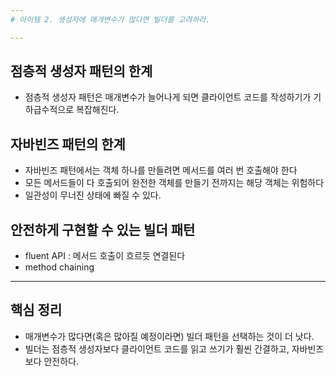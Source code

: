 ```yaml
---
# 아이템 2. 생성자에 매개변수가 많다면 빌더를 고려하라.

---
```

## 점층적 생성자 패턴의 한계
- 점층적 생성자 패턴은 매개변수가 늘어나게 되면 클라이언트 코드를 작성하기가 기하급수적으로 복잡해진다.

## 자바빈즈 패턴의 한계
- 자바빈즈 패턴에서는 객체 하나를 만들려면 메서드를 여러 번 호출해야 한다
- 모든 메서드들이 다 호출되어 완전한 객체를 만들기 전까지는 해당 객체는 위험하다
- 일관성이 무너진 상태에 빠질 수 있다.

## 안전하게 구현할 수 있는 빌더 패턴
- fluent API : 메서드 호출이 흐르듯 연결된다
- method chaining

---
## 핵심 정리
- 매개변수가 많다면(혹은 많아질 예정이라면) 빌더 패턴을 선택하는 것이 더 낫다.
- 빌더는 점층적 생성자보다 클라이언트 코드를 읽고 쓰기가 훨씬 간결하고, 자바빈즈보다 안전하다.

